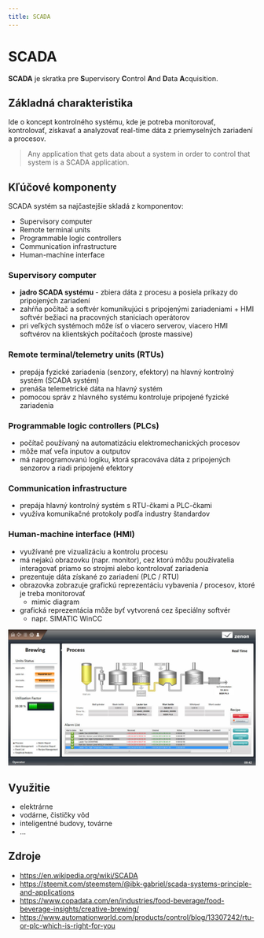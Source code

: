 ```yaml
---
title: SCADA
---
```



# SCADA

**SCADA** je skratka pre **S**upervisory **C**ontrol **A**nd **D**ata **A**cquisition.

## Základná charakteristika

Ide o koncept kontrolného systému, kde je potreba monitorovať, kontrolovať,
získavať a analyzovať real-time dáta z priemyselných zariadení a procesov.

> Any application that gets data about a system in order to control that system is a SCADA application.


## Kľúčové komponenty

SCADA systém sa najčastejšie skladá z komponentov:

* Supervisory computer
* Remote terminal units
* Programmable logic controllers
* Communication infrastructure
* Human-machine interface

### Supervisory computer

* **jadro SCADA systému** - zbiera dáta z procesu a posiela 
príkazy do pripojených zariadení
* zahŕňa počítač a softvér komunikujúci s pripojenými zariadeniami +
HMI softvér bežiaci na pracovných staniciach operátorov
* pri veľkých systémoch môže ísť o viacero serverov, viacero HMI softvérov
na klientských počítačoch (proste massive)
  
### Remote terminal/telemetry units (RTUs)

* prepája fyzické zariadenia (senzory, efektory) na hlavný kontrolný systém (SCADA systém)
* prenáša telemetrické dáta na hlavný systém
* pomocou správ z hlavného systému kontroluje pripojené fyzické zariadenia

### Programmable logic controllers (PLCs)

* počítač používaný na automatizáciu elektromechanických procesov
* môže mať veľa inputov a outputov
* má naprogramovanú logiku, ktorá spracováva dáta z pripojených senzorov a riadi pripojené efektory

### Communication infrastructure

* prepája hlavný kontrolný systém s RTU-čkami a PLC-čkami
* využíva komunikačné protokoly podľa industry štandardov

### Human-machine interface (HMI)

* využívané pre vizualizáciu a kontrolu procesu
* má nejakú obrazovku (napr. monitor), cez ktorú môžu používatelia interagovať 
priamo so strojmi alebo kontrolovať zariadenia
* prezentuje dáta získané zo zariadení (PLC / RTU)
* obrazovka zobrazuje grafickú reprezentáciu vybavenia / procesov,
ktoré je treba monitorovať
  * mimic diagram
* grafická reprezentácia môže byť vytvorená cez špeciálny softvér
  * napr. SIMATIC WinCC

![img.png](../../static/img/analysis/HMI_example.png)

## Využitie

* elektrárne
* vodárne, čističky vôd
* inteligentné budovy, továrne
* ...



## Zdroje

* https://en.wikipedia.org/wiki/SCADA
* https://steemit.com/steemstem/@ibk-gabriel/scada-systems-principle-and-applications
* https://www.copadata.com/en/industries/food-beverage/food-beverage-insights/creative-brewing/
* https://www.automationworld.com/products/control/blog/13307242/rtu-or-plc-which-is-right-for-you
